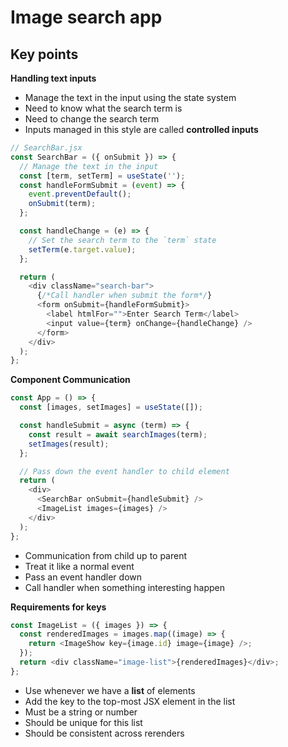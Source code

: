 # Image search app

## Key points

**Handling text inputs**

- Manage the text in the input using the state system
- Need to know what the search term is
- Need to change the search term
- Inputs managed in this style are called **controlled inputs**

```js
// SearchBar.jsx
const SearchBar = ({ onSubmit }) => {
  // Manage the text in the input
  const [term, setTerm] = useState('');
  const handleFormSubmit = (event) => {
    event.preventDefault();
    onSubmit(term);
  };

  const handleChange = (e) => {
    // Set the search term to the `term` state
    setTerm(e.target.value);
  };

  return (
    <div className="search-bar">
      {/*Call handler when submit the form*/}
      <form onSubmit={handleFormSubmit}>
        <label htmlFor="">Enter Search Term</label>
        <input value={term} onChange={handleChange} />
      </form>
    </div>
  );
};
```

**Component Communication**

```js
const App = () => {
  const [images, setImages] = useState([]);

  const handleSubmit = async (term) => {
    const result = await searchImages(term);
    setImages(result);
  };

  // Pass down the event handler to child element
  return (
    <div>
      <SearchBar onSubmit={handleSubmit} />
      <ImageList images={images} />
    </div>
  );
};
```

- Communication from child up to parent
- Treat it like a normal event
- Pass an event handler down
- Call handler when something interesting happen

**Requirements for keys**

```js
const ImageList = ({ images }) => {
  const renderedImages = images.map((image) => {
    return <ImageShow key={image.id} image={image} />;
  });
  return <div className="image-list">{renderedImages}</div>;
};
```

- Use whenever we have a **list** of elements
- Add the key to the top-most JSX element in the list
- Must be a string or number
- Should be unique for this list
- Should be consistent across rerenders
